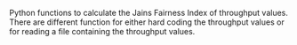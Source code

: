 Python functions to calculate the Jains Fairness Index of throughput values. There are different function for either hard coding the throughput values or for reading a file containing the throughput values. 
